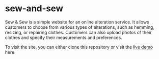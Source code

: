 # sew-and-sew

Sew & Sew is a simple website for an online alteration service. It allows customers to choose from various types of alterations, such as hemming, resizing, or repairing clothes. Customers can also upload photos of their clothes and specify their measurements and preferences.

To visit the site, you can either clone this repository or visit the [live demo](https://xsayedmahmud.github.io/sew-and-sew/) here.
